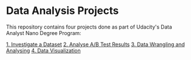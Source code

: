 # Data Analysis Projects
This repository contains four projects done as part of Udacity's Data Analyst Nano Degree Program:

[1. Investigate a Dataset](#heading)
[2. Analyse A/B Test Results](#heading-1)
[3. Data Wrangling and Analysing](#heading-2)
[4. Data Visualization](#heading-3)


